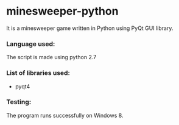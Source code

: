 # minesweeper-python
It is a minesweeper game written in Python using PyQt GUI library.

### Language used:
The script is made using python 2.7

### List of libraries used:
* pyqt4

### Testing:
The program runs successfully on Windows 8.
